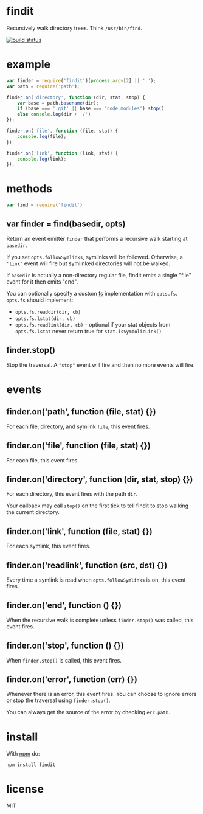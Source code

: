 # findit

Recursively walk directory trees. Think `/usr/bin/find`.

[![build status](https://secure.travis-ci.org/substack/node-findit.png)](http://travis-ci.org/substack/node-findit)

# example

``` js
var finder = require('findit')(process.argv[2] || '.');
var path = require('path');

finder.on('directory', function (dir, stat, stop) {
    var base = path.basename(dir);
    if (base === '.git' || base === 'node_modules') stop()
    else console.log(dir + '/')
});

finder.on('file', function (file, stat) {
    console.log(file);
});

finder.on('link', function (link, stat) {
    console.log(link);
});
```

# methods

``` js
var find = require('findit')
```

## var finder = find(basedir, opts)

Return an event emitter `finder` that performs a recursive walk starting at
`basedir`.

If you set `opts.followSymlinks`, symlinks will be followed. Otherwise, a
`'link'` event will fire but symlinked directories will not be walked.

If `basedir` is actually a non-directory regular file, findit emits a single
"file" event for it then emits "end".

You can optionally specify a custom
[fs](http://nodejs.org/docs/latest/api/fs.html)
implementation with `opts.fs`. `opts.fs` should implement:

* `opts.fs.readdir(dir, cb)`
* `opts.fs.lstat(dir, cb)`
* `opts.fs.readlink(dir, cb)` - optional if your stat objects from
`opts.fs.lstat` never return true for `stat.isSymbolicLink()`

## finder.stop()

Stop the traversal. A `"stop"` event will fire and then no more events will
fire.

# events

## finder.on('path', function (file, stat) {})

For each file, directory, and symlink `file`, this event fires.

## finder.on('file', function (file, stat) {})

For each file, this event fires.

## finder.on('directory', function (dir, stat, stop) {})

For each directory, this event fires with the path `dir`.

Your callback may call `stop()` on the first tick to tell findit to stop walking
the current directory.

## finder.on('link', function (file, stat) {})

For each symlink, this event fires.

## finder.on('readlink', function (src, dst) {})

Every time a symlink is read when `opts.followSymlinks` is on, this event fires.

## finder.on('end', function () {})

When the recursive walk is complete unless `finder.stop()` was called, this
event fires.

## finder.on('stop', function () {})

When `finder.stop()` is called, this event fires.

## finder.on('error', function (err) {})

Whenever there is an error, this event fires. You can choose to ignore errors or
stop the traversal using `finder.stop()`.

You can always get the source of the error by checking `err.path`.

# install

With [npm](https://npmjs.org) do:

```
npm install findit
```

# license

MIT
